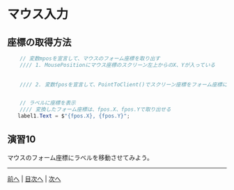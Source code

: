 # マウス入力

## 座標の取得方法
```cs
    // 変数mposを宣言して、マウスのフォーム座標を取り出す
    //// 1. MousePositionにマウス座標のスクリーン左上からのX、Yが入っている
    
    
    //// 2. 変数fposを宣言して、PointToClient()でスクリーン座標をフォーム座標に変換


    // ラベルに座標を表示
    //// 変換したフォーム座標は、fpos.X、fpos.Yで取り出せる
　　label1.Text = $"{fpos.X}, {fpos.Y}";
```

## 演習10
マウスのフォーム座標にラベルを移動させてみよう。

---

[前へ](09.md) | [目次へ](README.md#%E7%9B%AE%E6%AC%A1) | [次へ](11.md)
